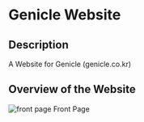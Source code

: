 # Genicle Website 

## Description

A Website for Genicle (genicle.co.kr)

## Overview of the Website

![front page](assets/images/overview.png)
Front Page
<br><br>
